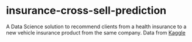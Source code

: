 # insurance-cross-sell-prediction
A Data Science solution to recommend clients from a health insurance to a new vehicle insurance product from the same company. Data from [Kaggle](https://www.kaggle.com/anmolkumar/health-insurance-cross-sell-prediction?select=sample_submission.csv)
